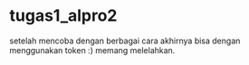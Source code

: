 # tugas1_alpro2

setelah mencoba dengan berbagai cara akhirnya bisa dengan menggunakan token :) memang melelahkan.
